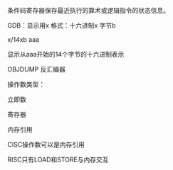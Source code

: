 条件码寄存器保存最近执行的算术或逻辑指令的状态信息。

GDB：显示用x 格式：十六进制x 字节b

x/14xb aaa

显示从aaa开始的14个字节的十六进制表示

OBJDUMP 反汇编器

操作数类型：

立即数

寄存器

内存引用

CISC操作数可以是内存引用

RISC只有LOAD和STORE与内存交互